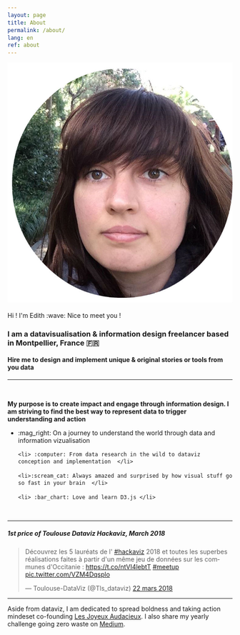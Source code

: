 ```yaml
---
layout: page
title: About
permalink: /about/
lang: en
ref: about
---
```


<div class="centered">
  <img class="tete" src="/img/tete-ronde.jpg"/>
  <p> Hi ! I'm Edith :wave:  Nice to meet you ! </p>
</div>

### I am a datavisualisation & information design freelancer based in Montpellier, France 🇫🇷

<h4> Hire me to design and implement unique & original stories or tools from you data </h4>

<hr class="hr-border">
<br>

<p> <b>
My purpose is to create impact and engage through information design.
I am striving to find the best way to represent data to trigger understanding and action
</b> </p>

<div class="description-text">
  <ul>
    <li> :mag_right: On a journey to understand the world through data and information vizualisation </li>

    <li> :computer: From data research in the wild to dataviz conception and implementation  </li>

    <li>:scream_cat: Always amazed and surprised by how visual stuff go so fast in your brain  </li>

    <li> :bar_chart: Love and learn D3.js </li>
  </ul>

</div>

<br>
<hr class="hr-border">

<div class="centered">
  <h5> 1st price of Toulouse Dataviz Hackaviz, March 2018 </h5>
  <blockquote class="twitter-tweet tw-align-center" data-lang="fr"><p lang="fr" dir="ltr">Découvrez les 5  lauréats de l&#39;
  <a href="https://twitter.com/hashtag/hackaviz?src=hash&amp;ref_src=twsrc%5Etfw">#hackaviz</a> 2018 et toutes les superbes réalisations faites à partir d&#39;un même jeu de données sur les communes d&#39;Occitanie : <a href="https://t.co/ntVI4lebtT">https://t.co/ntVI4lebtT</a>  <a href="https://twitter.com/hashtag/meetup?src=hash&amp;ref_src=twsrc%5Etfw">#meetup</a> <a href="https://t.co/VZM4Dqsplo">pic.twitter.com/VZM4Dqsplo</a></p>&mdash; Toulouse-DataViz (@Tls_dataviz) <a href="https://twitter.com/Tls_dataviz/status/976818766586802181?ref_src=twsrc%5Etfw">22 mars 2018</a></blockquote>
  <script async src="https://platform.twitter.com/widgets.js" charset="utf-8"></script>
</div>

<hr class="hr-border">
<p class="description-text"> Aside from dataviz, I am dedicated to spread boldness and taking action mindeset co-founding
<a class="niceLink" href="http://lesjoyeuxaudacieux.strikingly.com/" >Les Joyeux Audacieux</a>.
I also share my yearly challenge going zero waste on
<a class="niceLink" href="https://medium.com/@Ed_Patey" >Medium</a>.
</p>
